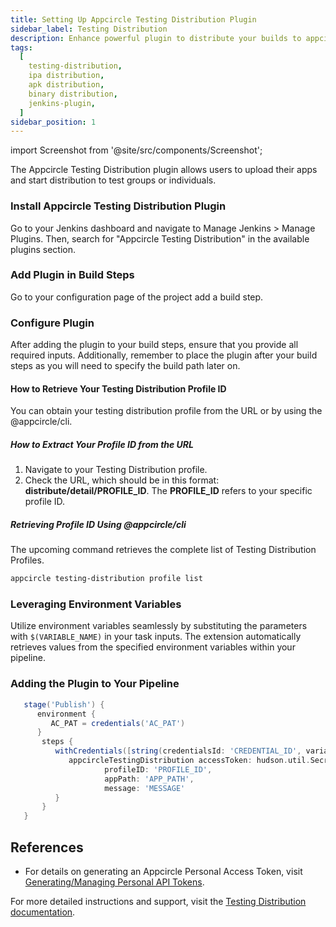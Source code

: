 ```yaml
---
title: Setting Up Appcircle Testing Distribution Plugin
sidebar_label: Testing Distribution
description: Enhance powerful plugin to distribute your builds to appcircle
tags:
  [
    testing-distribution,
    ipa distribution,
    apk distribution,
    binary distribution,
    jenkins-plugin,
  ]
sidebar_position: 1
---
```


import Screenshot from '@site/src/components/Screenshot';

The Appcircle Testing Distribution plugin allows users to upload their apps and start distribution to test groups or individuals.

### Install Appcircle Testing Distribution Plugin

Go to your Jenkins dashboard and navigate to Manage Jenkins > Manage Plugins. Then, search for "Appcircle Testing Distribution" in the available plugins section.

<Screenshot url='https://cdn.appcircle.io/docs/assets/sp-158-installation_steps.png' />

### Add Plugin in Build Steps

Go to your configuration page of the project add a build step.

<Screenshot url='https://cdn.appcircle.io/docs/assets/SP-175_jenkins_build_step.png' />

### Configure Plugin

After adding the plugin to your build steps, ensure that you provide all required inputs.
Additionally, remember to place the plugin after your build steps as you will need to specify the build path later on.

<Screenshot url='https://cdn.appcircle.io/docs/assets/SP-175_jenkins_plugin_usage.png' />

#### How to Retrieve Your Testing Distribution Profile ID

You can obtain your testing distribution profile from the URL or by using the @appcircle/cli.

##### How to Extract Your Profile ID from the URL

1. Navigate to your Testing Distribution profile.
2. Check the URL, which should be in this format: **distribute/detail/PROFILE_ID**. The **PROFILE_ID** refers to your specific profile ID.

##### Retrieving Profile ID Using @appcircle/cli

The upcoming command retrieves the complete list of Testing Distribution Profiles.

```bash
appcircle testing-distribution profile list
```

### Leveraging Environment Variables

Utilize environment variables seamlessly by substituting the parameters with `$(VARIABLE_NAME)` in your task inputs. The extension automatically retrieves values from the specified environment variables within your pipeline.

### Adding the Plugin to Your Pipeline

```Groovy
   stage('Publish') {
      environment {
         AC_PAT = credentials('AC_PAT')
      }
       steps {
          withCredentials([string(credentialsId: 'CREDENTIAL_ID', variable: 'VARIABLE_NAME')]) {
             appcircleTestingDistribution accessToken: hudson.util.Secret.fromString('VARIABLE_NAME'),
                     profileID: 'PROFILE_ID',
                     appPath: 'APP_PATH',
                     message: 'MESSAGE'
          }
       }
   }
```

## References

- For details on generating an Appcircle Personal Access Token, visit [Generating/Managing Personal API Tokens](/appcircle-api/api-authentication#generatingmanaging-the-personal-api-tokens).

For more detailed instructions and support, visit the [Testing Distribution documentation](/distribute).
